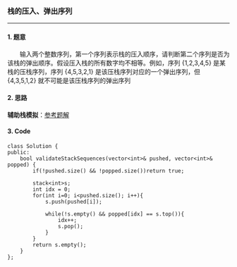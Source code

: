 ### 栈的压入、弹出序列

---

#### 1. 题意

&emsp;&emsp;输入两个整数序列，第一个序列表示栈的压入顺序，请判断第二个序列是否为该栈的弹出顺序。假设压入栈的所有数字均不相等。例如，序列 {1,2,3,4,5} 是某栈的压栈序列，序列 {4,5,3,2,1} 是该压栈序列对应的一个弹出序列，但 {4,3,5,1,2} 就不可能是该压栈序列的弹出序列

#### 2. 思路

**辅助栈模拟**：[参考题解](https://leetcode-cn.com/problems/zhan-de-ya-ru-dan-chu-xu-lie-lcof/solution/mian-shi-ti-31-zhan-de-ya-ru-dan-chu-xu-lie-mo-n-2/)

#### 3. Code

```
class Solution {
public:
    bool validateStackSequences(vector<int>& pushed, vector<int>& popped) {
        if(!pushed.size() && !popped.size())return true;

        stack<int>s;
        int idx = 0;
        for(int i=0; i<pushed.size(); i++){
            s.push(pushed[i]);
            
            while(!s.empty() && popped[idx] == s.top()){
                idx++;
                s.pop();
            }
        }
        return s.empty();
    }
};
```
